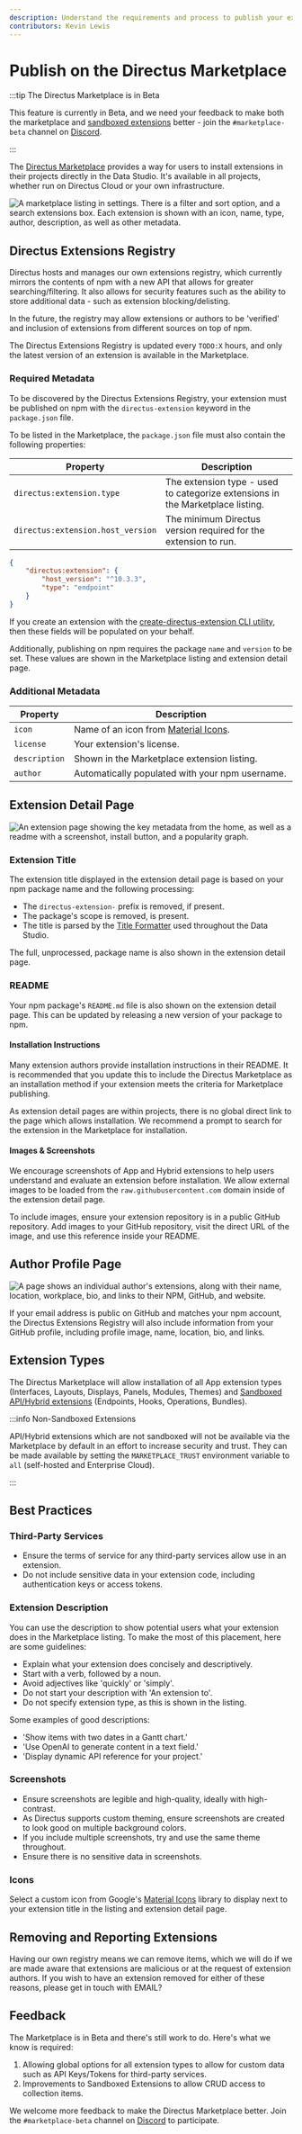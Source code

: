 ```yaml
---
description: Understand the requirements and process to publish your extensions on the Directus Marketplace.
contributors: Kevin Lewis
---
```


<style scoped>
table {
	width: 100%;
	display: table;
}
</style>

# Publish on the Directus Marketplace

:::tip The Directus Marketplace is in Beta

This feature is currently in Beta, and we need your feedback to make both the marketplace and
[sandboxed extensions](/extensions/sandbox/introduction) better - join the `#marketplace-beta` channel on
[Discord](https://directus.chat).

:::

The [Directus Marketplace](/user-guide/marketplace/overview) provides a way for users to install extensions in their
projects directly in the Data Studio. It's available in all projects, whether run on Directus Cloud or your own
infrastructure.

![A marketplace listing in settings. There is a filter and sort option, and a search extensions box. Each extension is shown with an icon, name, type, author, description, as well as other metadata.](https://marketing.directus.app/assets/9ed89505-ca30-43d7-b4c4-2f6b40223815.png)

## Directus Extensions Registry

Directus hosts and manages our own extensions registry, which currently mirrors the contents of npm with a new API that
allows for greater searching/filtering. It also allows for security features such as the ability to store additional
data - such as extension blocking/delisting.

In the future, the registry may allow extensions or authors to be 'verified' and inclusion of extensions from different
sources on top of npm.

The Directus Extensions Registry is updated every `TODO:X` hours, and only the latest version of an extension is
available in the Marketplace.

### Required Metadata

To be discovered by the Directus Extensions Registry, your extension must be published on npm with the
`directus-extension` keyword in the `package.json` file.

To be listed in the Marketplace, the `package.json` file must also contain the following properties:

| Property                          | Description                                                                    |
| --------------------------------- | ------------------------------------------------------------------------------ |
| `directus:extension.type`         | The extension type - used to categorize extensions in the Marketplace listing. |
| `directus:extension.host_version` | The minimum Directus version required for the extension to run.                |

```json
{
	"directus:extension": {
		"host_version": "^10.3.3",
		"type": "endpoint"
	}
}
```

If you create an extension with the [create-directus-extension CLI utility](/extensions/creating-extensions), then these
fields will be populated on your behalf.

Additionally, publishing on npm requires the package `name` and `version` to be set. These values are shown in the
Marketplace listing and extension detail page.

### Additional Metadata

| Property      | Description                                                            |
| ------------- | ---------------------------------------------------------------------- |
| `icon`        | Name of an icon from [Material Icons](https://fonts.google.com/icons). |
| `license`     | Your extension's license.                                              |
| `description` | Shown in the Marketplace extension listing.                            |
| `author`      | Automatically populated with your npm username.                        |

## Extension Detail Page

![An extension page showing the key metadata from the home, as well as a readme with a screenshot, install button, and a popularity graph.](https://marketing.directus.app/assets/ac0c5aea-30dc-49d2-a5e7-e7e6f95ba384.png)

### Extension Title

The extension title displayed in the extension detail page is based on your npm package name and the following
processing:

- The `directus-extension-` prefix is removed, if present.
- The package's scope is removed, is present.
- The title is parsed by the [Title Formatter](https://github.com/directus/format-title) used throughout the Data
  Studio.

The full, unprocessed, package name is also shown in the extension detail page.

### README

Your npm package's `README.md` file is also shown on the extension detail page. This can be updated by releasing a new
version of your package to npm.

#### Installation Instructions

Many extension authors provide installation instructions in their README. It is recommended that you update this to
include the Directus Marketplace as an installation method if your extension meets the criteria for Marketplace
publishing.

As extension detail pages are within projects, there is no global direct link to the page which allows installation. We
recommend a prompt to search for the extension in the Marketplace for installation.

#### Images & Screenshots

We encourage screenshots of App and Hybrid extensions to help users understand and evaluate an extension before
installation. We allow external images to be loaded from the `raw.githubusercontent.com` domain inside of the extension
detail page.

To include images, ensure your extension repository is in a public GitHub repository. Add images to your GitHub
repository, visit the direct URL of the image, and use this reference inside your README.

## Author Profile Page

![A page shows an individual author's extensions, along with their name, location, workplace, bio, and links to their NPM, GitHub, and website.](https://marketing.directus.app/assets/88661c0c-21d9-4d0c-8e85-2c3eb77c0a1a.png)

If your email address is public on GitHub and matches your npm account, the Directus Extensions Registry will also
include information from your GitHub profile, including profile image, name, location, bio, and links.

## Extension Types

The Directus Marketplace will allow installation of all App extension types (Interfaces, Layouts, Displays, Panels,
Modules, Themes) and [Sandboxed API/Hybrid extensions](/extensions/sandbox/introduction) (Endpoints, Hooks, Operations,
Bundles).

:::info Non-Sandboxed Extensions

API/Hybrid extensions which are not sandboxed will not be available via the Marketplace by default in an effort to
increase security and trust. They can be made available by setting the `MARKETPLACE_TRUST` environment variable to `all`
(self-hosted and Enterprise Cloud).

:::

## Best Practices

### Third-Party Services

- Ensure the terms of service for any third-party services allow use in an extension.
- Do not include sensitive data in your extension code, including authentication keys or access tokens.

### Extension Description

You can use the description to show potential users what your extension does in the Marketplace listing. To make the
most of this placement, here are some guidelines:

- Explain what your extension does concisely and descriptively.
- Start with a verb, followed by a noun.
- Avoid adjectives like 'quickly' or 'simply'.
- Do not start your description with 'An extension to'.
- Do not specify extension type, as this is shown in the listing.

Some examples of good descriptions:

- 'Show items with two dates in a Gantt chart.'
- 'Use OpenAI to generate content in a text field.'
- 'Display dynamic API reference for your project.'

### Screenshots

- Ensure screenshots are legible and high-quality, ideally with high-contrast.
- As Directus supports custom theming, ensure screenshots are created to look good on multiple background colors.
- If you include multiple screenshots, try and use the same theme throughout.
- Ensure there is no sensitive data in screenshots.

### Icons

Select a custom icon from Google's [Material Icons](https://fonts.google.com/icons) library to display next to your
extension title in the listing and extension detail page.

## Removing and Reporting Extensions

Having our own registry means we can remove items, which we will do if we are made aware that extensions are malicious
or at the request of extension authors. If you wish to have an extension removed for either of these reasons, please get
in touch with EMAIL?

## Feedback

The Marketplace is in Beta and there's still work to do. Here's what we know is required:

1. Allowing global options for all extension types to allow for custom data such as API Keys/Tokens for third-party
   services.
2. Improvements to Sandboxed Extensions to allow CRUD access to collection items.

We welcome more feedback to make the Directus Marketplace better. Join the `#marketplace-beta` channel on
[Discord](https://directus.chat) to participate.
